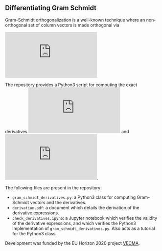 ## Differentiating Gram Schmidt

Gram-Schmidt orthogonalization is a well-known technique where an non-orthogonal set of column vectors is made orthogonal via

![equation](https://latex.codecogs.com/svg.latex?%5Cbegin%7Balign*%7D%20%7B%5Cbf%20w%7D_i%20%3D%20%7B%5Cbf%20q%7D_i%20-%20%5Csum_%7Bj%3D1%7D%5E%7Bi-1%7D%5Cleft%28%5Cfrac%7B%7B%5Cbf%20w%7D_j%5ET%7B%5Cbf%20q%7D_i%7D%7B%7B%5Cbf%20w%7D_j%5ET%7B%5Cbf%20w%7D_j%7D%5Cright%29%7B%5Cbf%20w%7D_j%2C%20%5Cquad%20i%20%3D%201%2C%5Ccdots%2C%20d.%20%5Cend%7Balign*%7D)

The repository provides a Python3 script for computing the exact derivatives ![equation](https://latex.codecogs.com/svg.latex?%5Cinline%20%5Cpartial%7B%5Cbf%20w%7D_i/%5Cpartial%7B%5Cbf%20q%7D_k)  and  ![equation](https://latex.codecogs.com/svg.latex?%5Cinline%20%5Cpartial%28%7B%5Cbf%20w%7D_i/%5CVert%7B%5Cbf%20w%7D_i%5CrVert_2%29/%5Cpartial%7B%5Cbf%20q%7D_k).

The following files are present in the repository:

* `gram_schmidt_derivatives.py`: a Python3 class for computing Gram-Schmidt vectors and the derivatives.
* `derivation.pdf`: a document which details the derivation of the derivative expressions.
* `check_derivatives.ipynb`: a Jupyter notebook which verifies the validity of the derivative expressions, and which verifies the Python3 implementation of `gram_schmidt_derivatives.py`. Also acts as a tutorial for the Python3 class.

Development was funded by the EU Horizon 2020 project [VECMA](http://www.vecma.eu/).

